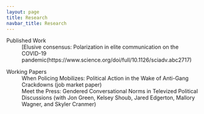 ```yaml
---
layout: page
title: Research
navbar_title: Research
---
```



<dl>
  <dt>Published Work </dt>
  <dd>[Elusive consensus: Polarization in elite communication on the COVID-19 pandemic(https://www.science.org/doi/full/10.1126/sciadv.abc2717) </dd>
</dl>

<dl>
  <dt>Working Papers </dt>
  <dd>When Policing Mobilizes: Political Action in the Wake of Anti-Gang Crackdowns (job market paper) </dd>
  <dd>Meet the Press: Gendered Conversational Norms in Televized Political Discussions (with Jon Green, Kelsey Shoub, Jared Edgerton, Mallory Wagner, and Skyler Cranmer) </dd>
</dl>










